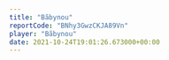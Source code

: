 ```yaml
---
title: "Bãbynou"
reportCode: "BNhy3GwzCKJA89Vn"
player: "Bãbynou"
date: 2021-10-24T19:01:26.673000+00:00
---
```

